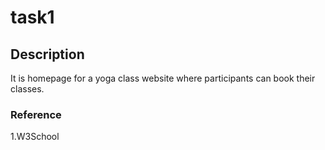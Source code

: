 # task1

## Description 
It is homepage for a yoga class website where participants can book their classes.

### Reference
1.W3School
